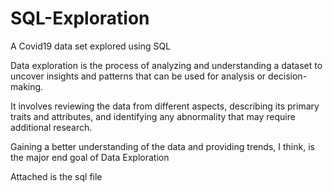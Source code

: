 # SQL-Exploration

A Covid19 data set explored using SQL

Data exploration is the process of analyzing and understanding a dataset to uncover insights and patterns that can be used for analysis or decision-making. 

It involves reviewing the data from different aspects, describing its primary traits and attributes, and identifying any abnormality that may require additional research.


Gaining a better understanding of the data and providing trends, I think, is the major end goal of Data Exploration



Attached is the sql file
